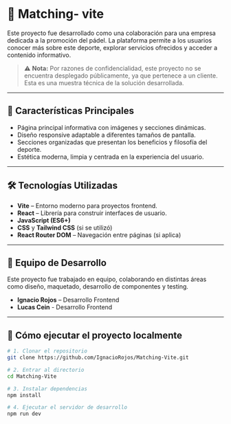 # 🎾 Matching- vite

Este proyecto fue desarrollado como una colaboración para una empresa dedicada a la promoción del pádel. La plataforma permite a los usuarios conocer más sobre este deporte, explorar servicios ofrecidos y acceder a contenido informativo.

> ⚠️ **Nota:** Por razones de confidencialidad, este proyecto no se encuentra desplegado públicamente, ya que pertenece a un cliente. Esta es una muestra técnica de la solución desarrollada.

---

## 📌 Características Principales

- Página principal informativa con imágenes y secciones dinámicas.
- Diseño responsive adaptable a diferentes tamaños de pantalla.
- Secciones organizadas que presentan los beneficios y filosofía del deporte.
- Estética moderna, limpia y centrada en la experiencia del usuario.

---

## 🛠️ Tecnologías Utilizadas

- **Vite** – Entorno moderno para proyectos frontend.
- **React** – Librería para construir interfaces de usuario.
- **JavaScript (ES6+)**
- **CSS** y **Tailwind CSS** (si se utilizó)
- **React Router DOM** – Navegación entre páginas (si aplica)

---

## 👥 Equipo de Desarrollo

Este proyecto fue trabajado en equipo, colaborando en distintas áreas como diseño, maquetado, desarrollo de componentes y testing.

- **Ignacio Rojos** – Desarrollo Frontend
- **Lucas Cein** - Desarrollo Frontend

---

## 🧪 Cómo ejecutar el proyecto localmente

```bash
# 1. Clonar el repositorio
git clone https://github.com/IgnacioRojos/Matching-Vite.git

# 2. Entrar al directorio
cd Matching-Vite

# 3. Instalar dependencias
npm install

# 4. Ejecutar el servidor de desarrollo
npm run dev
